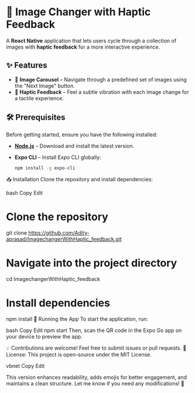 # 📸 Image Changer with Haptic Feedback  

A **React Native** application that lets users cycle through a collection of images with **haptic feedback** for a more interactive experience.  

## ✨ Features  

- 🎠 **Image Carousel** – Navigate through a predefined set of images using the "Next Image" button.  
- 📳 **Haptic Feedback** – Feel a subtle vibration with each image change for a tactile experience.  

## 🛠 Prerequisites  

Before getting started, ensure you have the following installed:  

- **[Node.js](https://nodejs.org/)** – Download and install the latest version.  
- **Expo CLI** – Install Expo CLI globally:  

  ```bash
  npm install -g expo-cli
📥 Installation
Clone the repository and install dependencies:

bash
Copy
Edit
# Clone the repository
git clone https://github.com/Adity-aprasad/ImagechangerWithHaptic_feedback.git

# Navigate into the project directory
cd ImagechangerWithHaptic_feedback

# Install dependencies
npm install
🚀 Running the App
To start the application, run:

bash
Copy
Edit
npm start
Then, scan the QR code in the Expo Go app on your device to preview the app.

💡 Contributions are welcome! Feel free to submit issues or pull requests.
📌 License: This project is open-source under the MIT License.

vbnet
Copy
Edit

This version enhances readability, adds emojis for better engagement, and maintains a clean structure. Let me know if you need any modifications! 🚀
